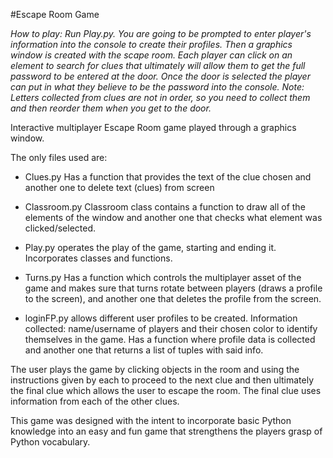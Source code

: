 #Escape Room Game

*How to play: Run Play.py. You are going to be prompted to enter player's information into the console to create their profiles. Then a graphics window is created with the scape room. Each player can click on an element to search for clues that ultimately will allow them to get the full password to be entered at the door. Once the door is selected the player can put in what they believe to be the password into the console.
Note: Letters collected from clues are not in order, so you need to collect them and then reorder them when you get to the door.*

Interactive multiplayer Escape Room game played through a graphics window.

The only files used are:

- Clues.py Has a function that provides the text of the clue chosen and another one to delete text (clues) from screen

- Classroom.py Classroom class contains a function to draw all of the elements of the window and another one that checks what element was clicked/selected.

- Play.py operates the play of the game, starting and ending it. Incorporates classes and functions.

- Turns.py Has a function which controls the multiplayer asset of the game and makes sure that turns rotate between players (draws a profile to the screen), and another one that deletes the profile from the screen.

- loginFP.py allows different user profiles to be created. Information collected: name/username of players and their chosen color to identify themselves in the game. Has a function where profile data is collected and another one that returns a list of tuples with said info.

The user plays the game by clicking objects in the room and using the instructions given by each to proceed to the next clue and then ultimately the final clue which allows the user to escape the room. The final clue uses information from each of the other clues. 

This game was designed with the intent to incorporate basic Python knowledge into an easy and fun game that strengthens the players grasp of Python vocabulary. 
